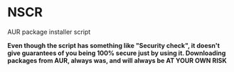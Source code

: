 # NSCR
AUR package installer script

**Even though the script has something like "Security check", it doesn't give guarantees of you being 100% secure just by using it. Downloading packages from AUR, always was, and will always be AT YOUR OWN RISK**
